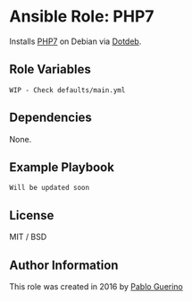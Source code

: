 # Ansible Role: PHP7

Installs [PHP7](http://php.net/) on Debian via [Dotdeb](https://www.dotdeb.org/).

## Role Variables

```WIP - Check defaults/main.yml```

## Dependencies

None.

## Example Playbook

```Will be updated soon```

## License

MIT / BSD

## Author Information

This role was created in 2016 by [Pablo Guerino](https://github.com/pabloguerino)
